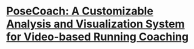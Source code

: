 # [PoseCoach: A Customizable Analysis and Visualization System for Video-based Running Coaching](https://1iyiwei.github.io/pc-tvcg22/) #
